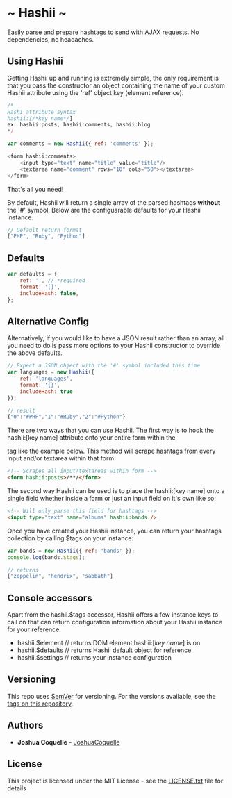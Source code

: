 # ~ Hashii ~

Easily parse and prepare hashtags to send with AJAX requests. No dependencies, no headaches.

## Using Hashii

Getting Hashii up and running is extremely simple, the only requirement is that you pass the constructor an object containing the name of your custom Hashii attribute using the 'ref' object key (element reference).

```js
/*
Hashi attribute syntax
hashii:[/*key name*/]
ex: hashii:posts, hashii:comments, hashii:blog
*/

var comments = new Hashii({ ref: 'comments' });

<form hashii:comments>
    <input type="text" name="title" value="title"/>
    <textarea name="comment" rows="10" cols="50"></textarea>
</form>
```
That's all you need!

By default, Hashii will return a single array of the parsed hashtags **without** the '#' symbol. Below are the configuarable defaults for your Hashii instance.

```js
// Default return format
["PHP", "Ruby", "Python"]
```

## Defaults
```js
var defaults = {
    ref: '', // *required
    format: '[]',
    includeHash: false,
};
```

## Alternative Config

Alternatively, if you would like to have a JSON result rather than an array, all you need to do is pass more options to your Hashii constructor to override the above defaults.

```js
// Expect a JSON object with the '#' symbol included this time
var languages = new Hashii({
    ref: 'languages',
    format: '{}',
    includeHash: true
});

// result
{"0":"#PHP","1":"#Ruby","2":"#Python"}
```



There are two ways that you can use Hashii. The first way is to hook the hashii:[key name] attribute onto your entire form within the <form> tag like the example below. This method will scrape hashtags from every input and/or textarea within that form.

```html
<!-- Scrapes all input/textareas within form -->
<form hashii:posts>/**/</form>
````

The second way Hashii can be used is to place the hashii:[key name] onto a single field whether inside a form or just an input field on it's own like so:

```html
<!-- Will only parse this field for hashtags -->
<input type="text" name="albums" hashii:bands />
```

Once you have created your Hashii instance, you can return your hashtags collection by calling $tags on your instance:

```js
var bands = new Hashii({ ref: 'bands' });
console.log(bands.$tags);

// returns
["zeppelin", "hendrix", "sabbath"]

````
## Console accessors
Apart from the hashii.$tags accessor, Hashii offers a few instance keys to call on that can return configuration information about your Hashii instance for your reference.

* hashii.$element // returns DOM element hashii:[*key name*] is on
* hashii.$defaults // returns Hashii default object for reference
* hashii.$settings // returns your instance configuration

## Versioning

This repo uses [SemVer](http://semver.org/) for versioning. For the versions available, see the [tags on this repository](https://github.com/JoshuaCoquelle/Hashii/tags). 

## Authors

* **Joshua Coquelle** - [JoshuaCoquelle](https://github.com/JoshuaCoquelle)

## License

This project is licensed under the MIT License - see the [LICENSE.txt](LICENSE.txt) file for details
